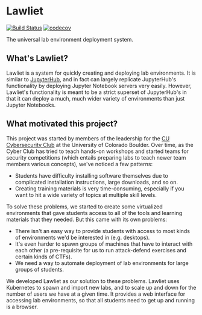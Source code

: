 # Lawliet

[![Build Status](https://travis-ci.com/CU-Cybersecurity-Club/lawliet.svg?branch=master)](https://travis-ci.com/CU-Cybersecurity-Club/lawliet)
[![codecov](https://codecov.io/gh/CU-Cybersecurity-Club/lawliet/branch/master/graph/badge.svg)](https://codecov.io/gh/CU-Cybersecurity-Club/lawliet)

The universal lab environment deployment system.

## What's Lawliet?
Lawliet is a system for quickly creating and deploying lab environments. It is similar to [JupyterHub](https://jupyter.org/hub), and in fact can largely replicate JupyterHub's functionality by deploying Jupyter Notebook servers very easily. However, Lawliet's functionality is meant to be a strict superset of JupyterHub's in that it can deploy a much, much wider variety of environments than just Jupyter Notebooks.

## What motivated this project?
This project was started by members of the leadership for the [CU Cybersecurity Club](https://cucybersecurityclub.com) at the University of Colorado Boulder. Over time, as the Cyber Club has tried to teach hands-on workshops and started teams for security competitions (which entails preparing labs to teach newer team members various concepts), we've noticed a few patterns:

- Students have difficulty installing software themselves due to complicated installation instructions, large downloads, and so on.
- Creating training materials is very time-consuming, especially if you want to hit a wide variety of topics at multiple skill levels.

To solve these problems, we started to create some virtualized environments that gave students access to all of the tools and learning materials that they needed. But this came with its own problems:

- There isn't an easy way to provide students with access to most kinds of environments we'd be interested in (e.g. desktops).
- It's even harder to spawn groups of machines that have to interact with each other (a pre-requisite for us to run attack-defend exercises and certain kinds of CTFs).
- We need a way to automate deployment of lab environments for large groups of students.

We developed Lawliet as our solution to these problems. Lawliet uses Kubernetes to spawn and import new labs, and to scale up and down for the number of users we have at a given time. It provides a web interface for accessing lab environments, so that all students need to get up and running is a browser.
